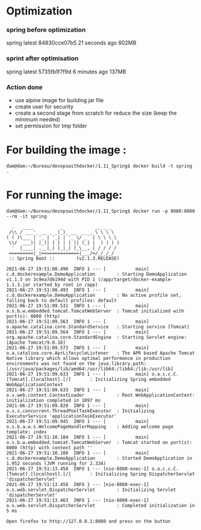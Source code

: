 # Optimization

### spring before optimization
spring                                        latest              84830cce07b5        21 seconds ago      602MB

### sprint after optimisation
spring                                        latest              5735fb1f7f9d        6 minutes ago       137MB

### Action done
- use alpine image for building jar file
- create user for security
- create a second stage from scratch for reduce the size (keep the minimum needed)
- set permission for tmp folder

# For building the image :
```
dam@dam:~/Bureau/devopswithdocker/1.11_Spring$ docker build -t spring .
```

# For running the image:

```
dam@dam:~/Bureau/devopswithdocker/1.11_Spring$ docker run -p 8080:8080 --rm -it spring

  .   ____          _            __ _ _
 /\\ / ___'_ __ _ _(_)_ __  __ _ \ \ \ \
( ( )\___ | '_ | '_| | '_ \/ _` | \ \ \ \
 \\/  ___)| |_)| | | | | || (_| |  ) ) ) )
  '  |____| .__|_| |_|_| |_\__, | / / / /
 =========|_|==============|___/=/_/_/_/
 :: Spring Boot ::        (v2.1.3.RELEASE)

2021-06-27 19:51:08.490  INFO 1 --- [           main] c.d.dockerexample.DemoApplication        : Starting DemoApplication v1.1.3 on 3c9ea7d6194d with PID 1 (/app/target/docker-example-1.1.3.jar started by root in /app)
2021-06-27 19:51:08.493  INFO 1 --- [           main] c.d.dockerexample.DemoApplication        : No active profile set, falling back to default profiles: default
2021-06-27 19:51:09.531  INFO 1 --- [           main] o.s.b.w.embedded.tomcat.TomcatWebServer  : Tomcat initialized with port(s): 8080 (http)
2021-06-27 19:51:09.563  INFO 1 --- [           main] o.apache.catalina.core.StandardService   : Starting service [Tomcat]
2021-06-27 19:51:09.564  INFO 1 --- [           main] org.apache.catalina.core.StandardEngine  : Starting Servlet engine: [Apache Tomcat/9.0.16]
2021-06-27 19:51:09.573  INFO 1 --- [           main] o.a.catalina.core.AprLifecycleListener   : The APR based Apache Tomcat Native library which allows optimal performance in production environments was not found on the java.library.path: [/usr/java/packages/lib/amd64:/usr/lib64:/lib64:/lib:/usr/lib]
2021-06-27 19:51:09.633  INFO 1 --- [           main] o.a.c.c.C.[Tomcat].[localhost].[/]       : Initializing Spring embedded WebApplicationContext
2021-06-27 19:51:09.633  INFO 1 --- [           main] o.s.web.context.ContextLoader            : Root WebApplicationContext: initialization completed in 1097 ms
2021-06-27 19:51:09.820  INFO 1 --- [           main] o.s.s.concurrent.ThreadPoolTaskExecutor  : Initializing ExecutorService 'applicationTaskExecutor'
2021-06-27 19:51:09.945  INFO 1 --- [           main] o.s.b.a.w.s.WelcomePageHandlerMapping    : Adding welcome page template: index
2021-06-27 19:51:10.104  INFO 1 --- [           main] o.s.b.w.embedded.tomcat.TomcatWebServer  : Tomcat started on port(s): 8080 (http) with context path ''
2021-06-27 19:51:10.108  INFO 1 --- [           main] c.d.dockerexample.DemoApplication        : Started DemoApplication in 1.952 seconds (JVM running for 2.334)
2021-06-27 19:51:13.458  INFO 1 --- [nio-8080-exec-1] o.a.c.c.C.[Tomcat].[localhost].[/]       : Initializing Spring DispatcherServlet 'dispatcherServlet'
2021-06-27 19:51:13.458  INFO 1 --- [nio-8080-exec-1] o.s.web.servlet.DispatcherServlet        : Initializing Servlet 'dispatcherServlet'
2021-06-27 19:51:13.463  INFO 1 --- [nio-8080-exec-1] o.s.web.servlet.DispatcherServlet        : Completed initialization in 5 ms

Open firefox to http://127.0.0.1:8080 and press on the button
```
